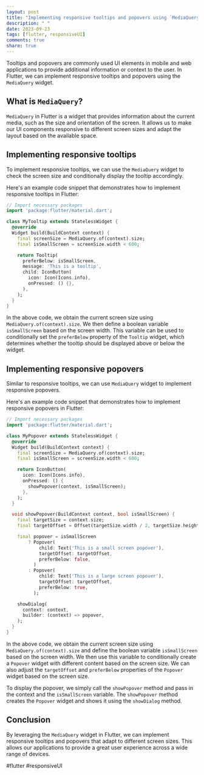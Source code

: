 ```yaml
---
layout: post
title: "Implementing responsive tooltips and popovers using `MediaQuery` in Flutter"
description: " "
date: 2023-09-23
tags: [flutter, responsiveUI]
comments: true
share: true
---
```


Tooltips and popovers are commonly used UI elements in mobile and web applications to provide additional information or context to the user. In Flutter, we can implement responsive tooltips and popovers using the `MediaQuery` widget.

## What is `MediaQuery`?

`MediaQuery` in Flutter is a widget that provides information about the current media, such as the size and orientation of the screen. It allows us to make our UI components responsive to different screen sizes and adapt the layout based on the available space.

## Implementing responsive tooltips

To implement responsive tooltips, we can use the `MediaQuery` widget to check the screen size and conditionally display the tooltip accordingly.

Here's an example code snippet that demonstrates how to implement responsive tooltips in Flutter:

```dart
// Import necessary packages
import 'package:flutter/material.dart';

class MyTooltip extends StatelessWidget {
  @override
  Widget build(BuildContext context) {
    final screenSize = MediaQuery.of(context).size;
    final isSmallScreen = screenSize.width < 600;

    return Tooltip(
      preferBelow: isSmallScreen,
      message: 'This is a tooltip',
      child: IconButton(
        icon: Icon(Icons.info),
        onPressed: () {},
      ),
    );
  }
}
```

In the above code, we obtain the current screen size using `MediaQuery.of(context).size`. We then define a boolean variable `isSmallScreen` based on the screen width. This variable can be used to conditionally set the `preferBelow` property of the `Tooltip` widget, which determines whether the tooltip should be displayed above or below the widget.

## Implementing responsive popovers

Similar to responsive tooltips, we can use `MediaQuery` widget to implement responsive popovers. 

Here's an example code snippet that demonstrates how to implement responsive popovers in Flutter:

```dart
// Import necessary packages
import 'package:flutter/material.dart';

class MyPopover extends StatelessWidget {
  @override
  Widget build(BuildContext context) {
    final screenSize = MediaQuery.of(context).size;
    final isSmallScreen = screenSize.width < 600;

    return IconButton(
      icon: Icon(Icons.info),
      onPressed: () {
        showPopover(context, isSmallScreen);
      },
    );
  }

  void showPopover(BuildContext context, bool isSmallScreen) {
    final targetSize = context.size;
    final targetOffset = Offset(targetSize.width / 2, targetSize.height);

    final popover = isSmallScreen
        ? Popover(
            child: Text('This is a small screen popover'),
            targetOffset: targetOffset,
            preferBelow: false,
          )
        : Popover(
            child: Text('This is a large screen popover'),
            targetOffset: targetOffset,
            preferBelow: true,
          );

    showDialog(
      context: context,
      builder: (context) => popover,
    );
  }
}
```

In the above code, we obtain the current screen size using `MediaQuery.of(context).size` and define the boolean variable `isSmallScreen` based on the screen width. We then use this variable to conditionally create a `Popover` widget with different content based on the screen size. We can also adjust the `targetOffset` and `preferBelow` properties of the `Popover` widget based on the screen size.

To display the popover, we simply call the `showPopover` method and pass in the context and the `isSmallScreen` variable. The `showPopover` method creates the `Popover` widget and shows it using the `showDialog` method.

## Conclusion

By leveraging the `MediaQuery` widget in Flutter, we can implement responsive tooltips and popovers that adapt to different screen sizes. This allows our applications to provide a great user experience across a wide range of devices.

#flutter #responsiveUI